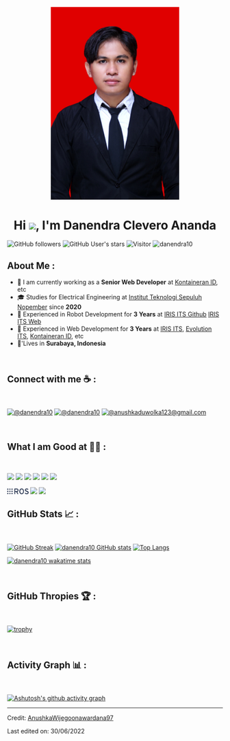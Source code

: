 <div align="center" width="50">
    <img alt="wijegoonawardana.com" src="profile1.jpeg" width="300"/>
</div>
<h1 align="center">Hi <img src="https://media.giphy.com/media/hvRJCLFzcasrR4ia7z/giphy.gif" width="35">, I'm Danendra Clevero Ananda</h1>

![GitHub followers](https://img.shields.io/github/followers/danendra10?style=social) ![GitHub User's stars](https://img.shields.io/github/stars/danendra10?style=social) ![Visitor](https://visitor-badge.laobi.icu/badge?page_id=danendra10.repoName) <img src="https://komarev.com/ghpvc/?username=danendra10" alt="danendra10" />

## About Me :

- 🏢 I am currently working as a **Senior Web Developer** at [Kontaineran ID](https://kontaineran.id), etc
- 🎓 Studies for Electrical Engineering at [Institut Teknologi Sepuluh Nopember](https://www.its.ac.id/) since **2020**
- 🏢 Experienced in Robot Development for **3 Years** at [IRIS ITS Github](https://github.com/IRIS-ITS) [IRIS ITS Web](https://iris.its.ac.id)
- 🏢 Experienced in Web Development for **3 Years** at [IRIS ITS](https://github.com/IRIS-ITS), [Evolution ITS](https://evolution-ee-its.com/), [Kontaineran ID](https://kontaineran.id), etc
- 🏡'Lives in **Surabaya, Indonesia**

<br>

## Connect with me ☕ :

<br>

[![@danendra10](https://img.icons8.com/fluency/48/000000/instagram-new.png "@danendra10")](https://www.instagram.com/d_dnndr/)  [![@danendra10](https://img.icons8.com/fluency/48/000000/linkedin.png "@danendra10")](https://www.linkedin.com/in/danendraclevero/) [![@anushkaduwolka123@gmail.com](https://img.icons8.com/fluency/48/000000/apple-mail.png "@danendraclever24@gmail.com")](danendraclever24@gmail.com)

<br>

## What I am Good at 🧑‍💻 :

<br>

<img src="https://img.icons8.com/color/48/000000/html-5--v1.png"/> <img src="https://img.icons8.com/color/48/000000/css3.png"/> <img src="https://img.icons8.com/color/48/000000/javascript--v1.png"/> <img src="https://img.icons8.com/fluency/48/000000/laravel.png"/> <img src="https://img.icons8.com/color/48/000000/mysql-logo.png"/> <img src="https://img.icons8.com/color/48/000000/npm.png"/>

<img src="ros.jpg" style="width: 50px; height: auto;"/>
<!-- c++, and c icon -->
<img src="https://img.icons8.com/color/48/000000/c-plus-plus-logo.png"/> <img src="https://img.icons8.com/color/48/000000/c-programming.png"/>

<br>

## GitHub Stats 📈 :

<br>

[![GitHub Streak](https://github-readme-streak-stats.herokuapp.com?user=danendra10&theme=algolia&date_format=M%20j%5B%2C%20Y%5D)](https://git.io/streak-stats) [![danendra10 GitHub stats](https://github-readme-stats.vercel.app/api?username=danendra10&theme=algolia)](https://github.com/danendra10/github-readme-stats) [![Top Langs](https://github-readme-stats.vercel.app/api/top-langs/?username=danendra10&theme=algolia)](https://github.com/danendra10/github-readme-stats)

[![danendra10 wakatime stats](https://github-readme-stats.vercel.app/api/wakatime?username=danendra10&theme=algolia)](https://github.com/WinterWolf97/github-readme-stats)

<br>

## GitHub Thropies 🏆 :

<br>

[![trophy](https://github-profile-trophy.vercel.app/?username=danendra10)](https://github.com/danendra10/github-profile-trophy)

<br>

## Activity Graph 📊 :

<br>

[![Ashutosh's github activity graph](https://github-readme-activity-graph.vercel.app/graph?username=danendra10&custom_title=Danendra's%20activity&hide_border=true&theme=tokyo-night)](https://github.com/ashutosh00710/github-readme-activity-graph)

---

Credit: [AnushkaWijegoonawardana97](https://github.com/AnushkaWijegoonawardana97)

Last edited on: 30/06/2022
